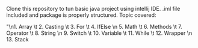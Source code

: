 Clone this repository to tun basic java project using intellij IDE. .iml file included and package is properly structured. Topic covered:

"\n1. Array \t 2. Casting \t 3. For \t 4. IfElse \n 5. Math \t 6. Methods \t 7. Operator \t 8. String \n 9. Switch \t 10. Variable \t 11. While \t 12. Wrapper \n 13. Stack 
